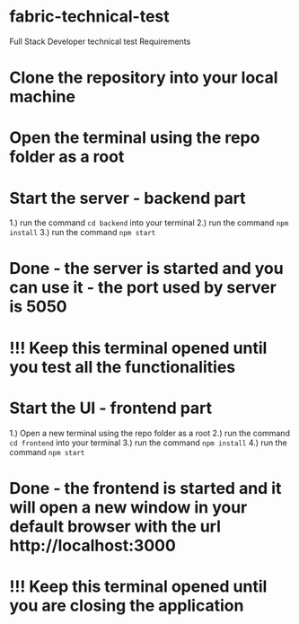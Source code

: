# fabric-technical-test
Full Stack Developer technical test Requirements

# Clone the repository into your local machine
# Open the terminal using the repo folder as a root

# Start the server - backend part
1.) run the command `cd backend` into your terminal
2.) run the command `npm install`
3.) run the command `npm start`
# Done - the server is started and you can use it - the port used by server is 5050
# !!! Keep this terminal opened until you test all the functionalities

# Start the UI - frontend part
1.) Open a new terminal using the repo folder as a root
2.) run the command `cd frontend` into your terminal
3.) run the command `npm install`
4.) run the command `npm start`
# Done - the frontend is started and it will open a new window in your default browser with the url http://localhost:3000
# !!! Keep this terminal opened until you are closing the application
